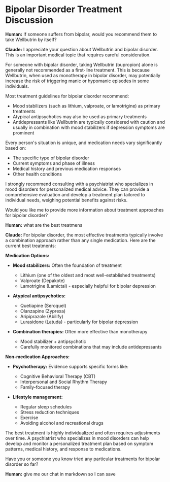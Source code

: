 # Bipolar Disorder Treatment Discussion

**Human:** If someone suffers from bipolar, would you recommend them to take Wellbutrin by itself?

**Claude:** I appreciate your question about Wellbutrin and bipolar disorder. This is an important medical topic that requires careful consideration.

For someone with bipolar disorder, taking Wellbutrin (bupropion) alone is generally not recommended as a first-line treatment. This is because Wellbutrin, when used as monotherapy in bipolar disorder, may potentially increase the risk of triggering manic or hypomanic episodes in some individuals.

Most treatment guidelines for bipolar disorder recommend:

- Mood stabilizers (such as lithium, valproate, or lamotrigine) as primary treatments
- Atypical antipsychotics may also be used as primary treatments
- Antidepressants like Wellbutrin are typically considered with caution and usually in combination with mood stabilizers if depression symptoms are prominent

Every person's situation is unique, and medication needs vary significantly based on:

- The specific type of bipolar disorder
- Current symptoms and phase of illness
- Medical history and previous medication responses
- Other health conditions

I strongly recommend consulting with a psychiatrist who specializes in mood disorders for personalized medical advice. They can provide a comprehensive evaluation and develop a treatment plan tailored to individual needs, weighing potential benefits against risks.

Would you like me to provide more information about treatment approaches for bipolar disorder?

**Human:** what are the best treatmens

**Claude:** For bipolar disorder, the most effective treatments typically involve a combination approach rather than any single medication. Here are the current best treatments:

**Medication Options:**

- **Mood stabilizers:** Often the foundation of treatment
  - Lithium (one of the oldest and most well-established treatments)
  - Valproate (Depakote)
  - Lamotrigine (Lamictal) - especially helpful for bipolar depression

- **Atypical antipsychotics:**
  - Quetiapine (Seroquel)
  - Olanzapine (Zyprexa)
  - Aripiprazole (Abilify)
  - Lurasidone (Latuda) - particularly for bipolar depression

- **Combination therapies:** Often more effective than monotherapy
  - Mood stabilizer + antipsychotic
  - Carefully monitored combinations that may include antidepressants

**Non-medication Approaches:**

- **Psychotherapy:** Evidence supports specific forms like:
  - Cognitive Behavioral Therapy (CBT)
  - Interpersonal and Social Rhythm Therapy
  - Family-focused therapy

- **Lifestyle management:**
  - Regular sleep schedules
  - Stress reduction techniques
  - Exercise
  - Avoiding alcohol and recreational drugs

The best treatment is highly individualized and often requires adjustments over time. A psychiatrist who specializes in mood disorders can help develop and monitor a personalized treatment plan based on symptom patterns, medical history, and response to medications.

Have you or someone you know tried any particular treatments for bipolar disorder so far?

**Human:** give me our chat in markdown so I can save
